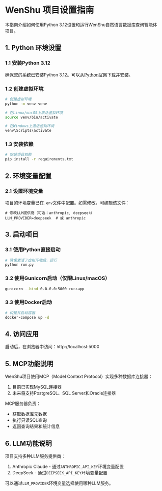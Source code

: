 # WenShu 项目设置指南

本指南介绍如何使用Python 3.12设置和运行WenShu自然语言数据库查询智能体项目。

## 1. Python 环境设置

### 1.1 安装Python 3.12

确保您的系统已安装Python 3.12。可以从[Python官网](https://www.python.org/downloads/)下载并安装。

### 1.2 创建虚拟环境

```bash
# 创建虚拟环境
python -m venv venv

# 在Linux/macOS上激活虚拟环境
source venv/bin/activate

# 在Windows上激活虚拟环境
venv\Scripts\activate
```

### 1.3 安装依赖

```bash
# 安装项目依赖
pip install -r requirements.txt
```

## 2. 环境变量配置

### 2.1 设置环境变量

项目的环境变量已在`.env`文件中配置。如需修改，可编辑该文件：

```
# 修改LLM提供商（可选：anthropic, deepseek）
LLM_PROVIDER=deepseek  # 或 anthropic
```

## 3. 启动项目

### 3.1 使用Python直接启动

```bash
# 确保激活了虚拟环境后，运行
python run.py
```

### 3.2 使用Gunicorn启动（仅限Linux/macOS）

```bash
gunicorn --bind 0.0.0.0:5000 run:app
```

### 3.3 使用Docker启动

```bash
# 构建并启动容器
docker-compose up -d
```

## 4. 访问应用

启动后，在浏览器中访问：http://localhost:5000

## 5. MCP功能说明

WenShu项目使用MCP（Model Context Protocol）实现多种数据库连接器：

1. 目前已实现MySQL连接器
2. 未来将支持PostgreSQL、SQL Server和Oracle连接器

MCP服务器负责：
- 获取数据库元数据
- 执行只读SQL查询
- 返回查询结果和统计信息

## 6. LLM功能说明

项目支持多种LLM服务提供商：

1. Anthropic Claude - 通过`ANTHROPIC_API_KEY`环境变量配置
2. DeepSeek - 通过`DEEPSEEK_API_KEY`环境变量配置

可以通过`LLM_PROVIDER`环境变量选择使用哪种LLM服务。 